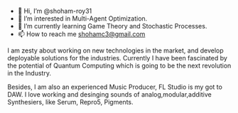 - 👋 Hi, I’m @shoham-roy31
- 👀 I’m interested in Multi-Agent Optimization.
- 🌱 I’m currently learning Game Theory and Stochastic Processes.
- 📫 How to reach me shohamc3@gmail.com

<!---
shoham-roy31/shoham-roy31 is a ✨ special ✨ repository because its `README.md` (this file) appears on your GitHub profile.
You can click the Preview link to take a look at your changes.
--->

I am zesty about working on new technologies in the market, and develop deployable solutions for the industries. Currently I have been fascinated by the potential of Quantum Computing which is going to be the next revolution in the Industry.


Besides, I am also an experienced Music Producer, FL Studio is my got to DAW. I love working and desinging sounds of analog,modular,additive Synthesiers, like Serum, Repro5, Pigments.  
